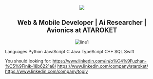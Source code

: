 <div id="header" align="center">
  <img src="https://i.ibb.co/MPyx9PM/inkpx-word-art-2.png" />

</div>

<div align="center" >
  <h2>Web & Mobile Developer | Ai Researcher | Avionics at ATAROKET</h2>
  
  ![line1](https://user-images.githubusercontent.com/108802411/233771788-49345f74-fa90-4ed1-8214-0a1355bc7b13.gif)
  </div>



Languages
Python JavaScript C Java TypeScript C++ SQL Swift

You should looking for:
https://www.linkedin.com/in/o%C4%9Fuzhan-%C5%9Finik-18b6221a8/
https://www.linkedin.com/company/ataroket/
https://www.linkedin.com/company/togiy



